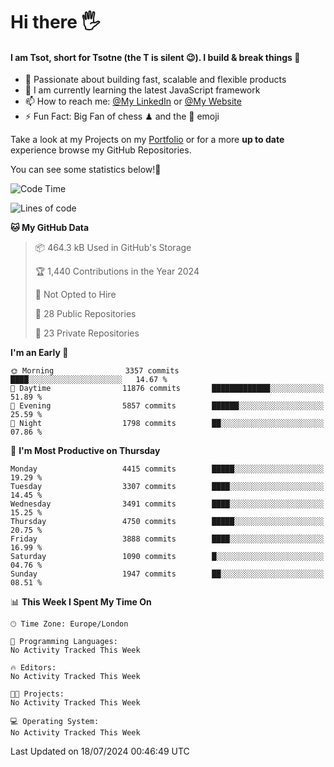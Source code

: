 # Hi there :raised_hand_with_fingers_splayed:
#### I am Tsot, short for Tsotne (the T is silent :wink:). I build & break things :space_invader:
- :telescope: Passionate about building fast, scalable and flexible products
- :seedling: I am currently learning the latest JavaScript framework 
- :mailbox: How to reach me: [@My LinkedIn](https://www.linkedin.com/in/tsotne-gvadzabia/) or [@My Website](https://tsotne.co.uk/contact)
- :zap: Fun Fact: Big Fan of chess ♟ and the 👾 emoji

Take a look at my Projects on my [Portfolio](https://tsotne.co.uk/) or for a more **up to date** experience browse my GitHub Repositories.

You can see some statistics below!:space_invader:
<!--START_SECTION:waka-->
![Code Time](http://img.shields.io/badge/Code%20Time-761%20hrs%202%20mins-blue)

![Lines of code](https://img.shields.io/badge/From%20Hello%20World%20I%27ve%20Written-8.0%20million%20lines%20of%20code-blue)

**🐱 My GitHub Data** 

> 📦 464.3 kB Used in GitHub's Storage 
 > 
> 🏆 1,440 Contributions in the Year 2024
 > 
> 🚫 Not Opted to Hire
 > 
> 📜 28 Public Repositories 
 > 
> 🔑 23 Private Repositories 
 > 
**I'm an Early 🐤** 

```text
🌞 Morning                3357 commits        ████░░░░░░░░░░░░░░░░░░░░░   14.67 % 
🌆 Daytime                11876 commits       █████████████░░░░░░░░░░░░   51.89 % 
🌃 Evening                5857 commits        ██████░░░░░░░░░░░░░░░░░░░   25.59 % 
🌙 Night                  1798 commits        ██░░░░░░░░░░░░░░░░░░░░░░░   07.86 % 
```
📅 **I'm Most Productive on Thursday** 

```text
Monday                   4415 commits        █████░░░░░░░░░░░░░░░░░░░░   19.29 % 
Tuesday                  3307 commits        ████░░░░░░░░░░░░░░░░░░░░░   14.45 % 
Wednesday                3491 commits        ████░░░░░░░░░░░░░░░░░░░░░   15.25 % 
Thursday                 4750 commits        █████░░░░░░░░░░░░░░░░░░░░   20.75 % 
Friday                   3888 commits        ████░░░░░░░░░░░░░░░░░░░░░   16.99 % 
Saturday                 1090 commits        █░░░░░░░░░░░░░░░░░░░░░░░░   04.76 % 
Sunday                   1947 commits        ██░░░░░░░░░░░░░░░░░░░░░░░   08.51 % 
```


📊 **This Week I Spent My Time On** 

```text
🕑︎ Time Zone: Europe/London

💬 Programming Languages: 
No Activity Tracked This Week

🔥 Editors: 
No Activity Tracked This Week

🐱‍💻 Projects: 
No Activity Tracked This Week

💻 Operating System: 
No Activity Tracked This Week
```


 Last Updated on 18/07/2024 00:46:49 UTC
<!--END_SECTION:waka-->
